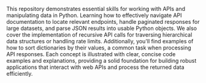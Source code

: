 This repository demonstrates essential skills for working with APIs and manipulating data in Python. Learning how to effectively navigate API documentation to locate relevant endpoints, handle paginated responses for large datasets, and parse JSON results into usable Python objects. We also cover the implementation of recursive API calls for traversing hierarchical data structures or handling rate limits. Additionally, you'll find examples of how to sort dictionaries by their values, a common task when processing API responses. Each concept is illustrated with clear, concise code examples and explanations, providing a solid foundation for building robust applications that interact with web APIs and process the returned data efficiently.

